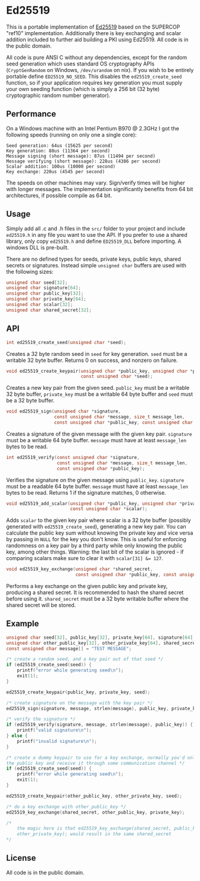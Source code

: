 # Ed25519

This is a portable implementation of [Ed25519](http://ed25519.cr.yp.to/) based on the
SUPERCOP "ref10" implementation. Additionally there is key exchanging and scalar
addition included to further aid building a PKI using Ed25519. All code is in the public
domain.

All code is pure ANSI C without any dependencies, except for the random seed generation
which uses standard OS cryptography APIs (`CryptGenRandom` on Windows, `/dev/urandom` on
nix). If you wish to be entirely portable define `ED25519_NO_SEED`. This disables the
`ed25519_create_seed` function, so if your application requires key generation you must
supply your own seeding function (which is simply a 256 bit (32 byte) cryptographic
random number generator).

## Performance

On a Windows machine with an Intel Pentium B970 @ 2.3GHz I got the following speeds
(running on only one a single core):

    Seed generation: 64us (15625 per second)
    Key generation: 88us (11364 per second)
    Message signing (short message): 87us (11494 per second)
    Message verifying (short message): 228us (4386 per second)
    Scalar addition: 100us (10000 per second)
    Key exchange: 220us (4545 per second)

The speeds on other machines may vary. Sign/verify times will be higher with longer
messages. The implementation significantly benefits from 64 bit architectures, if
possible compile as 64 bit.

## Usage

Simply add all .c and .h files in the `src/` folder to your project and include
`ed25519.h` in any file you want to use the API. If you prefer to use a shared library,
only copy `ed25519.h` and define `ED25519_DLL` before importing. A windows DLL is
pre-built.

There are no defined types for seeds, private keys, public keys, shared secrets or
signatures. Instead simple `unsigned char` buffers are used with the following sizes:

```c
unsigned char seed[32];
unsigned char signature[64];
unsigned char public_key[32];
unsigned char private_key[64];
unsigned char scalar[32];
unsigned char shared_secret[32];
```

## API

```c
int ed25519_create_seed(unsigned char *seed);
```

Creates a 32 byte random seed in `seed` for key generation. `seed` must be a writable 32
byte buffer. Returns 0 on success, and nonzero on failure.

```c
void ed25519_create_keypair(unsigned char *public_key, unsigned char *private_key,
                            const unsigned char *seed);
```

Creates a new key pair from the given seed. `public_key` must be a writable 32 byte
buffer, `private_key` must be a writable 64 byte buffer and `seed` must be a 32 byte
buffer.

```c
void ed25519_sign(unsigned char *signature,
                  const unsigned char *message, size_t message_len,
                  const unsigned char *public_key, const unsigned char *private_key);
```

Creates a signature of the given message with the given key pair. `signature` must be a
writable 64 byte buffer. `message` must have at least `message_len` bytes to be read.

```c
int ed25519_verify(const unsigned char *signature,
                   const unsigned char *message, size_t message_len,
                   const unsigned char *public_key);
```

Verifies the signature on the given message using `public_key`. `signature` must be a
readable 64 byte buffer. `message` must have at least `message_len` bytes to be read.
Returns 1 if the signature matches, 0 otherwise.

```c
void ed25519_add_scalar(unsigned char *public_key, unsigned char *private_key,
                        const unsigned char *scalar);
```

Adds `scalar` to the given key pair where scalar is a 32 byte buffer (possibly generated
with `ed25519_create_seed`), generating a new key pair. You can calculate the public key
sum without knowing the private key and vice versa by passing in `NULL` for the key you
don't know. This is useful for enforcing randomness on a key pair by a third party while
only knowing the public key, among other things. Warning: the last bit of the scalar is
ignored - if comparing scalars make sure to clear it with `scalar[31] &= 127`.

```c
void ed25519_key_exchange(unsigned char *shared_secret,
                          const unsigned char *public_key, const unsigned char *private_key);
```

Performs a key exchange on the given public key and private key, producing a shared
secret. It is recommended to hash the shared secret before using it. `shared_secret`
must be a 32 byte writable buffer where the shared secret will be stored.

## Example

```c
unsigned char seed[32], public_key[32], private_key[64], signature[64];
unsigned char other_public_key[32], other_private_key[64], shared_secret[32];
const unsigned char message[] = "TEST MESSAGE";

/* create a random seed, and a key pair out of that seed */
if (ed25519_create_seed(seed)) {
    printf("error while generating seed\n");
    exit(1);
}

ed25519_create_keypair(public_key, private_key, seed);

/* create signature on the message with the key pair */
ed25519_sign(signature, message, strlen(message), public_key, private_key);

/* verify the signature */
if (ed25519_verify(signature, message, strlen(message), public_key)) {
    printf("valid signature\n");
} else {
    printf("invalid signature\n");
}

/* create a dummy keypair to use for a key exchange, normally you'd only have
the public key and receive it through some communication channel */
if (ed25519_create_seed(seed)) {
    printf("error while generating seed\n");
    exit(1);
}

ed25519_create_keypair(other_public_key, other_private_key, seed);

/* do a key exchange with other_public_key */
ed25519_key_exchange(shared_secret, other_public_key, private_key);

/*
    the magic here is that ed25519_key_exchange(shared_secret, public_key,
    other_private_key); would result in the same shared_secret
*/

```

## License

All code is in the public domain.
